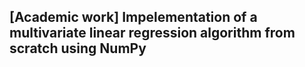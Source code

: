 ## [Academic work] Impelementation of a multivariate linear regression algorithm from scratch using NumPy
